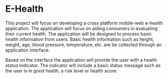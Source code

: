 # E-Health

This project will focus on developing a cross platform mobile-web e-health application.
The application will focus on aiding consumers in evaluating their current health. The application will be designed to process basic health information from users. 
Basic health information such as height, weight, age, blood pressure, temperature, etc. are be collected through an application interface. 


Based on the interface the application will provide the user with a health status indicator. 
The indicator will include a basic status message such as the user is in good health, a risk level or health score.
